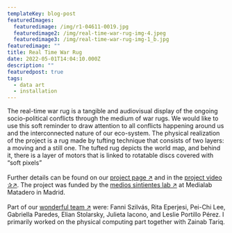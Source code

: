 ```yaml
---
templateKey: blog-post
featuredImages:
  featuredimage: /img/r1-04611-0019.jpg
  featuredimage2: /img/real-time-war-rug-img-4.jpeg
  featuredimage3: /img/real-time-war-rug-img-1_b.jpg
featuredimage: ""
title: Real Time War Rug
date: 2022-05-01T14:04:10.000Z
description: ""
featuredpost: true
tags:
  - data art
  - installation
---
```

The real-time war rug is a tangible and audiovisual display of the ongoing socio-political conflicts through the medium of war rugs. We would like to use this soft reminder to draw attention to all conflicts happening around us and the interconnected nature of our eco-system.
The physical realization of the project is a rug made by tufting technique that consists of two layers: a moving and a still one.  The tufted rug depicts the world map, and behind it, there is a layer of motors that is linked to rotatable discs covered with “soft pixels”\
\
F﻿urther details can be found on our [project page ↗](https://realtimewarrug.cargo.site/) and in the [project video ✰↗](https://vimeo.com/718211161). T﻿he  project was funded by the [medios sintientes lab ↗](https://mediossintientes.medialab-matadero.es/en/) at Medialab Matadero in Madrid.\
\
Part of our [wonderful team ↗](https://realtimewarrug.cargo.site/About-Us-1) were: Fanni Szilvás, Rita Eperjesi, Pei-Chi Lee, Gabriella Paredes, Elian Stolarsky, Julieta Iacono, and Leslie Portillo Pérez. I primarily worked on the physical computing part together with Zainab Tariq.